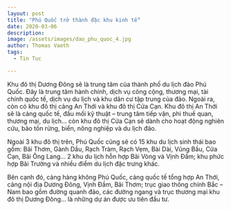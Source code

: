 ```yaml
---
layout: post
title: "Phú Quốc trở thành đặc khu kinh tế"
date: 2020-03-06
description: 
image: /assets/images/dao_phu_quoc_4.jpg
author: Thomas Vaeth
tags:
  - Tin Tuc

---
```


Khu đô thị Dương Đông sẽ là trung tâm của thành phố du lịch đảo Phú Quốc. Đây là trung tâm hành chính, dịch vụ công cộng, thương mại, tài chính quốc tế, dịch vụ du lịch và khu dân cư tập trung của đảo. Ngoài ra, còn có khu đô thị cảng An Thới và khu đô thị Cửa Cạn. Khu đô thị An Thới sẽ là cảng quốc tế, đầu mối kỹ thuật – trung tâm tiếp vận, phi thuế quan, thương mại, du lịch… còn khu đô thị Cửa Cạn sẽ dành cho hoạt động nghiên cứu, bảo tồn rừng, biển, nông nghiệp và du lịch đảo.

Ngoài 3 khu đô thị trên, Phú Quốc cũng sẽ có 15 khu du lịch sinh thái bao gồm: Bãi Thơm, Gành Dầu, Rạch Tràm, Rạch Vẹm, Bài Dài, Vũng Bầu, Cửa Cạn, Bãi Ông Lang… 2 khu du lịch hỗn hợp Bãi Vòng và Vịnh Đầm; khu phức hợp Bãi Trường và nhiều điểm du lịch đặc trưng khác.

Bên cạnh đó, cảng hàng không Phú Quốc, cảng quốc tế tổng hợp An Thới, cảng nội địa Dương Đông, Vịnh Đầm, Bãi Thơm; trục giao thông chính Bắc – Nam bao gồm đường quanh đảo, các đường ngang và trục thương mại khu đô thị Dương Đông… là những dự án được ưu tiên đầu tư.